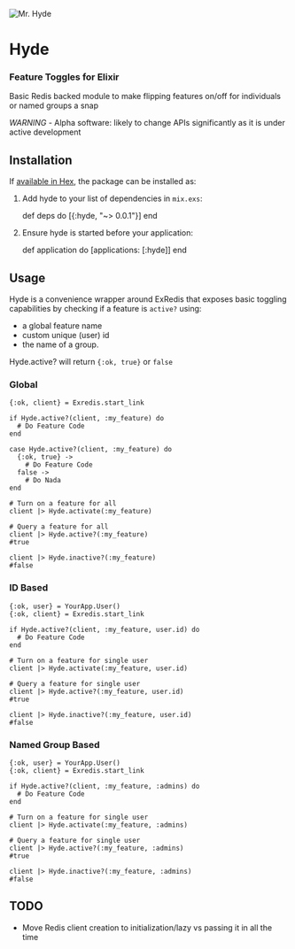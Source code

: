 ![Mr. Hyde](http://projects.beautifulco.de/hyde/hydewith-brew.jpg "Mr Hyde enjoying his Elixir")

# Hyde

### Feature Toggles for Elixir

Basic Redis backed module to make flipping features on/off for individuals or named groups a snap

*WARNING* - Alpha software: likely to change APIs significantly as it is under active development

## Installation

If [available in Hex](https://hex.pm/docs/publish), the package can be installed as:

  1. Add hyde to your list of dependencies in `mix.exs`:

        def deps do
          [{:hyde, "~> 0.0.1"}]
        end

  2. Ensure hyde is started before your application:

        def application do
          [applications: [:hyde]]
        end


## Usage

Hyde is a convenience wrapper around ExRedis that exposes basic toggling
capabilities by checking if a feature is `active?` using:

  - a global feature name
  - custom unique (user) id
  - the name of a group.

Hyde.active? will return `{:ok, true}` or `false`


### Global
    
    {:ok, client} = Exredis.start_link

    if Hyde.active?(client, :my_feature) do
      # Do Feature Code
    end

    case Hyde.active?(client, :my_feature) do
      {:ok, true} -> 
        # Do Feature Code
      false ->
        # Do Nada
    end

    # Turn on a feature for all
    client |> Hyde.activate(:my_feature)

    # Query a feature for all
    client |> Hyde.active?(:my_feature) 
    #true

    client |> Hyde.inactive?(:my_feature) 
    #false


### ID Based

    {:ok, user} = YourApp.User()
    {:ok, client} = Exredis.start_link

    if Hyde.active?(client, :my_feature, user.id) do
      # Do Feature Code
    end

    # Turn on a feature for single user
    client |> Hyde.activate(:my_feature, user.id)

    # Query a feature for single user
    client |> Hyde.active?(:my_feature, user.id) 
    #true

    client |> Hyde.inactive?(:my_feature, user.id) 
    #false

### Named Group Based

    {:ok, user} = YourApp.User()
    {:ok, client} = Exredis.start_link

    if Hyde.active?(client, :my_feature, :admins) do
      # Do Feature Code
    end

    # Turn on a feature for single user
    client |> Hyde.activate(:my_feature, :admins)

    # Query a feature for single user
    client |> Hyde.active?(:my_feature, :admins) 
    #true

    client |> Hyde.inactive?(:my_feature, :admins) 
    #false


## TODO

  - Move Redis client creation to initialization/lazy 
    vs passing it in all the time
